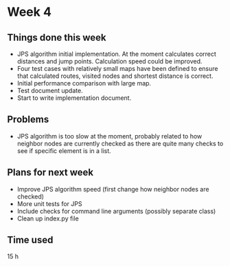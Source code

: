 # Week 4
## Things done this week
* JPS algorithm initial implementation. At the moment calculates correct distances and jump points. Calculation speed could be improved.
* Four test cases with relatively small maps have been defined to ensure that calculated routes, visited nodes and shortest distance is correct.
* Initial performance comparison with large map.
* Test document update.
* Start to write implementation document.


## Problems
* JPS algorithm is too slow at the moment, probably related to how neighbor nodes are currently checked as there are quite many checks to see if specific element is in a list.

## Plans for next week
* Improve JPS algorithm speed (first change how neighbor nodes are checked)
* More unit tests for JPS
* Include checks for command line arguments (possibly separate class)
* Clean up index.py file

## Time used
15 h
